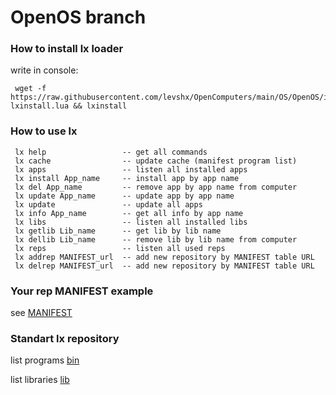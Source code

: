 # OpenOS branch

### How to install lx loader
write in console:

     wget -f https://raw.githubusercontent.com/levshx/OpenComputers/main/OS/OpenOS/install/main.lua lxinstall.lua && lxinstall
     
### How to use lx
     
     lx help                 -- get all commands
     lx cache                -- update cache (manifest program list)
     lx apps                 -- listen all installed apps
     lx install App_name     -- install app by app name
     lx del App_name         -- remove app by app name from computer
     lx update App_name      -- update app by app name
     lx update               -- update all apps
     lx info App_name        -- get all info by app name
     lx libs                 -- listen all installed libs 
     lx getlib Lib_name      -- get lib by lib name         
     lx dellib Lib_name      -- remove lib by lib name from computer
     lx reps                 -- listen all used reps
     lx addrep MANIFEST_url  -- add new repository by MANIFEST table URL
     lx delrep MANIFEST_url  -- add new repository by MANIFEST table URL
       
### Your rep MANIFEST example
see [MANIFEST](MANIFEST)

### Standart lx repository

list programs [bin](bin/)

list libraries [lib](lib/)

